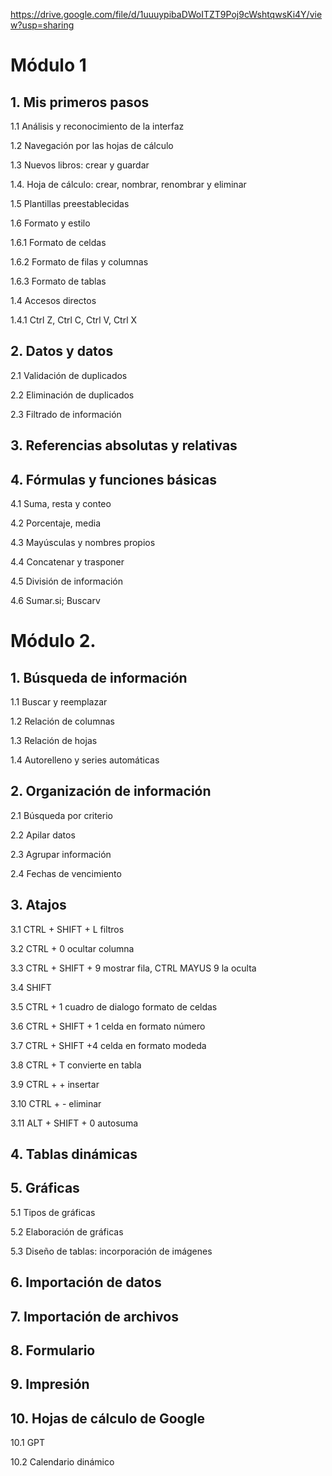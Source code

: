 https://drive.google.com/file/d/1uuuypibaDWoITZT9Poj9cWshtqwsKi4Y/view?usp=sharing
# Módulo 1
## 1. Mis primeros pasos
   
1.1 Análisis y reconocimiento de la interfaz

1.2 Navegación por las hojas de cálculo

1.3 Nuevos libros: crear y guardar

1.4. Hoja de cálculo: crear, nombrar, renombrar y eliminar

1.5 Plantillas preestablecidas

1.6 Formato y estilo

1.6.1 Formato de celdas

1.6.2 Formato de filas y columnas

1.6.3 Formato de tablas

1.4 Accesos directos

1.4.1 Ctrl Z, Ctrl C, Ctrl V, Ctrl X

## 2. Datos y datos

2.1 Validación de duplicados

2.2 Eliminación de duplicados

2.3 Filtrado de información

## 3. Referencias absolutas y relativas
## 4. Fórmulas y funciones básicas
4.1 Suma, resta y conteo

4.2 Porcentaje, media

4.3 Mayúsculas y nombres propios

4.4 Concatenar y trasponer

4.5 División de información

4.6 Sumar.si; Buscarv

# Módulo 2.
## 1. Búsqueda de información
1.1 Buscar y reemplazar

1.2 Relación de columnas

1.3 Relación de hojas

1.4 Autorelleno y series automáticas

## 2. Organización de información
2.1 Búsqueda por criterio

2.2 Apilar datos

2.3 Agrupar información

2.4 Fechas de vencimiento

## 3. Atajos
3.1 CTRL + SHIFT + L     filtros

3.2 CTRL + 0      ocultar columna

3.3 CTRL + SHIFT + 9 mostrar fila, CTRL MAYUS 9 la oculta

3.4 SHIFT  

3.5 CTRL + 1  cuadro de dialogo formato de celdas

3.6 CTRL + SHIFT + 1   celda en formato número

3.7 CTRL + SHIFT +4    celda en formato modeda

3.8 CTRL + T   convierte en tabla

3.9 CTRL + +  insertar

3.10 CTRL + -  eliminar

3.11 ALT + SHIFT + 0 autosuma

## 4. Tablas dinámicas
## 5. Gráficas
5.1 Tipos de gráficas

5.2 Elaboración de gráficas

5.3 Diseño de tablas: incorporación de imágenes

## 6. Importación de datos
## 7. Importación de archivos
## 8. Formulario
## 9. Impresión
## 10. Hojas de cálculo de Google
10.1 GPT

10.2 Calendario dinámico
